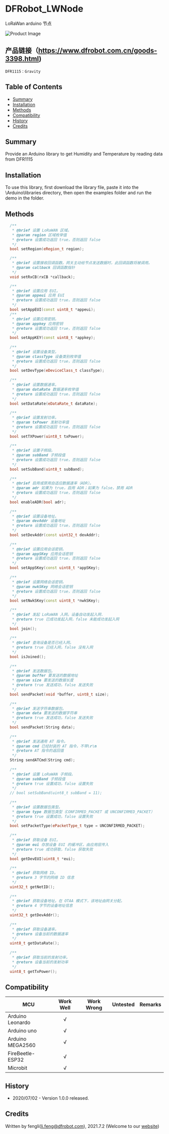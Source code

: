 # DFRobot_LWNode

LoRaWan  arduino 节点

![Product Image](./resources/images/SEN0486.png)

## 产品链接（https://www.dfrobot.com.cn/goods-3398.html)
    DFR1115：Gravity
## Table of Contents

* [Summary](#summary)
* [Installation](#installation)
* [Methods](#methods)
* [Compatibility](#compatibility)
* [History](#history)
* [Credits](#credits)

## Summary


Provide an Arduino library to get Humidity and Temperature by reading data from DFR1115

## Installation

To use this library, first download the library file, paste it into the \Arduino\libraries directory, then open the examples folder and run the demo in the folder.

## Methods
```C++
  /**
   * @brief 设置 LoRaWAN 区域。
   * @param region 区域枚举值
   * @return 设置成功返回 true，否则返回 false
   */
  bool setRegion(eRegion_t region);

  /**
   * @brief 设置接收回调函数。网关主动给节点发送数据时，此回调函数将被调用。
   * @param callback 回调函数指针
   */
  void setRxCB(rxCB *callback);

  /**
   * @brief 设置应用 EUI。
   * @param appeui 应用 EUI
   * @return 设置成功返回 true，否则返回 false
   */
  bool setAppEUI(const uint8_t *appeui);
  /**
   * @brief 设置应用密钥。
   * @param appkey 应用密钥
   * @return 设置成功返回 true，否则返回 false
   */
  bool setAppKEY(const uint8_t *appkey);
  
  /**
   * @brief 设置设备类型。
   * @param classType 设备类别枚举值
   * @return 设置成功返回 true，否则返回 false
   */
  bool setDevType(eDeviceClass_t classType);
  
  /**
   * @brief 设置数据速率。
   * @param dataRate 数据速率枚举值
   * @return 设置成功返回 true，否则返回 false
   */
  bool setDataRate(eDataRate_t dataRate);
  
  /**
   * @brief 设置发射功率。
   * @param txPower 发射功率值
   * @return 设置成功返回 true，否则返回 false
   */
  bool setTXPower(uint8_t txPower);
  
  /**
   * @brief 设置子频段。
   * @param subBand 子频段值
   * @return 设置成功返回 true，否则返回 false
   */
  bool setSubBand(uint8_t subBand);
  
  /**
   * @brief 启用或禁用自适应数据速率（ADR）。
   * @param adr 如果为 true，启用 ADR；如果为 false，禁用 ADR
   * @return 设置成功返回 true，否则返回 false
   */
  bool enableADR(bool adr);
  
  /**
   * @brief 设置设备地址。
   * @param devAddr 设备地址
   * @return 设置成功返回 true，否则返回 false
   */
  bool setDevAddr(const uint32_t devAddr);
  
  /**
   * @brief 设置应用会话密钥。
   * @param appSKey 应用会话密钥
   * @return 设置成功返回 true，否则返回 false
   */
  bool setAppSKey(const uint8_t *appSKey);
  
  /**
   * @brief 设置网络会话密钥。
   * @param nwkSKey 网络会话密钥
   * @return 设置成功返回 true，否则返回 false
   */
  bool setNwkSKey(const uint8_t *nwkSKey);

  /**
   * @brief 发起 LoRaWAN 入网。设备自动发起入网.
   * @return true 已成功发起入网，false 未能成功发起入网
   */
  bool join();
  
  /**
   * @brief 查询设备是否已经入网。
   * @return true 已经入网，false 没有入网
   */
  bool isJoined();
  
  /**
   * @brief 发送数据包。
   * @param buffer 要发送的数据地址
   * @param size 要发送的数据长度
   * @return true 发送成功，false 发送失败
   */
  bool sendPacket(void *buffer, uint8_t size);
  
  /**
   * @brief 发送字符串数据包。
   * @param data 要发送的数据字符串
   * @return true 发送成功，false 发送失败
   */
  bool sendPacket(String data);
  
  /**
   * @brief 发送通用 AT 指令。
   * @param cmd 已经封装的 AT 指令，不带\r\n
   * @return AT 指令的返回值
   */
  String sendATCmd(String cmd);
  
  /**
   * @brief 设置 LoRaWAN 子频段。
   * @param subBand 子频段值
   * @return true 设置成功，false 设置失败
   */
  // bool setSubBand(uint8_t subBand = 11);
  
  /**
   * @brief 设置数据包类型。
   * @param type 数据包类型（CONFIRMED_PACKET 或 UNCONFIRMED_PACKET）
   * @return true 设置成功，false 设置失败
   */
  bool setPacketType(ePacketType_t type = UNCONFIRMED_PACKET);
  
  /**
   * @brief 获取设备 EUI。
   * @param eui 存放设备 EUI 的缓冲区，由应用层传入
   * @return true 成功获取，false 获取失败
   */
  bool getDevEUI(uint8_t *eui);
  
  /**
   * @brief 获取网络 ID。
   * @return 3 字节的网络 ID 信息
   */
  uint32_t getNetID();
  
  /**
   * @brief 获取设备地址。在 OTAA 模式下，该地址由网关分配。
   * @return 4 字节的设备地址信息
   */
  uint32_t getDevAddr();
  
  /**
   * @brief 获取设备速率。
   * @return 设备当前的数据速率
   */
  uint8_t getDataRate();
  
  /**
   * @brief 获取当前的发射功率。
   * @return 设备当前的发射功率
   */
  uint8_t getTxPower();
```

## Compatibility

MCU                | Work Well    | Work Wrong   | Untested    | Remarks
------------------ | :----------: | :----------: | :---------: | -----
Arduino Leonardo|      √       |              |             | 
Arduino uno|      √       |              |             | 
Arduino MEGA2560|      √       |              |             | 
FireBeetle-ESP32|      √       |              |             | 
Microbit|      √       |              |             | 
## History

- 2020/07/02 - Version 1.0.0 released.

## Credits

Written by fengli(li.feng@dfrobot.com), 2021.7.2 (Welcome to our [website](https://www.dfrobot.com/))





